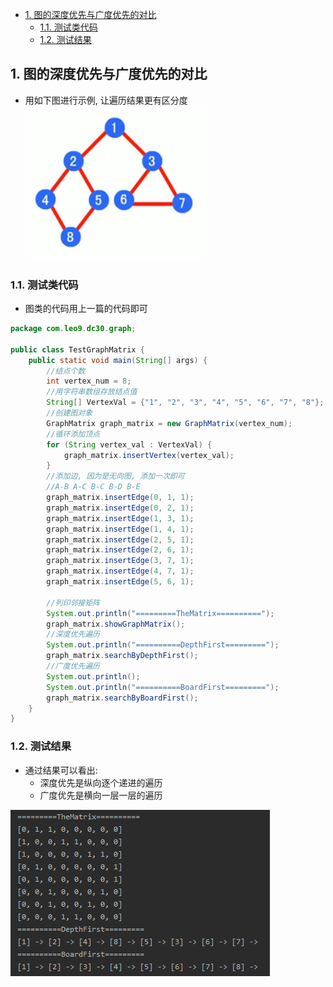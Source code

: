 <!-- TOC -->

- [1. 图的深度优先与广度优先的对比](#1-图的深度优先与广度优先的对比)
  - [1.1. 测试类代码](#11-测试类代码)
  - [1.2. 测试结果](#12-测试结果)

<!-- /TOC -->

## 1. 图的深度优先与广度优先的对比
- 用如下图进行示例, 让遍历结果更有区分度  
  ![sample](../99.images/2020-07-28-08-17-19.png)

### 1.1. 测试类代码
- 图类的代码用上一篇的代码即可
```java
package com.leo9.dc30.graph;

public class TestGraphMatrix {
    public static void main(String[] args) {
        //结点个数
        int vertex_num = 8;
        //用字符串数组存放结点值
        String[] VertexVal = {"1", "2", "3", "4", "5", "6", "7", "8"};
        //创建图对象
        GraphMatrix graph_matrix = new GraphMatrix(vertex_num);
        //循环添加顶点
        for (String vertex_val : VertexVal) {
            graph_matrix.insertVertex(vertex_val);
        }
        //添加边, 因为是无向图, 添加一次即可
        //A-B A-C B-C B-D B-E
        graph_matrix.insertEdge(0, 1, 1);
        graph_matrix.insertEdge(0, 2, 1);
        graph_matrix.insertEdge(1, 3, 1);
        graph_matrix.insertEdge(1, 4, 1);
        graph_matrix.insertEdge(2, 5, 1);
        graph_matrix.insertEdge(2, 6, 1);
        graph_matrix.insertEdge(3, 7, 1);
        graph_matrix.insertEdge(4, 7, 1);
        graph_matrix.insertEdge(5, 6, 1);

        //列印邻接矩阵
        System.out.println("=========TheMatrix==========");
        graph_matrix.showGraphMatrix();
        //深度优先遍历
        System.out.println("==========DepthFirst=========");
        graph_matrix.searchByDepthFirst();
        //广度优先遍历
        System.out.println();
        System.out.println("==========BoardFirst=========");
        graph_matrix.searchByBoardFirst();
    }
}

```

### 1.2. 测试结果
- 通过结果可以看出:
  - 深度优先是纵向逐个递进的遍历  
  - 广度优先是横向一层一层的遍历  
  
![res](../99.images/2020-07-28-08-24-52.png)